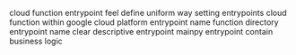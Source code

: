 cloud function entrypoint feel define uniform way setting entrypoints cloud function within google cloud platform entrypoint name function directory entrypoint name clear descriptive entrypoint mainpy entrypoint contain business logic